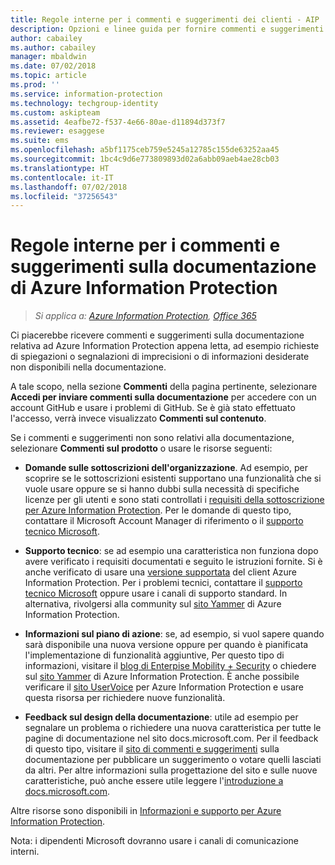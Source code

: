 ```yaml
---
title: Regole interne per i commenti e suggerimenti dei clienti - AIP
description: Opzioni e linee guida per fornire commenti e suggerimenti per la documentazione di Azure Information Protection.
author: cabailey
ms.author: cabailey
manager: mbaldwin
ms.date: 07/02/2018
ms.topic: article
ms.prod: ''
ms.service: information-protection
ms.technology: techgroup-identity
ms.custom: askipteam
ms.assetid: 4eafbe72-f537-4e66-80ae-d11894d373f7
ms.reviewer: esaggese
ms.suite: ems
ms.openlocfilehash: a5bf1175ceb759e5245a12785c155de63252aa45
ms.sourcegitcommit: 1bc4c9d6e773809893d02a6abb09aeb4ae28cb03
ms.translationtype: HT
ms.contentlocale: it-IT
ms.lasthandoff: 07/02/2018
ms.locfileid: "37256543"
---
```

# <a name="house-rules-for-feedback-on-the-azure-information-protection-documentation"></a>Regole interne per i commenti e suggerimenti sulla documentazione di Azure Information Protection

>*Si applica a: [Azure Information Protection](https://azure.microsoft.com/pricing/details/information-protection), [Office 365](http://download.microsoft.com/download/E/C/F/ECF42E71-4EC0-48FF-AA00-577AC14D5B5C/Azure_Information_Protection_licensing_datasheet_EN-US.pdf)*

Ci piacerebbe ricevere commenti e suggerimenti sulla documentazione relativa ad Azure Information Protection appena letta, ad esempio richieste di spiegazioni o segnalazioni di imprecisioni o di informazioni desiderate non disponibili nella documentazione. 

A tale scopo, nella sezione **Commenti** della pagina pertinente, selezionare **Accedi per inviare commenti sulla documentazione** per accedere con un account GitHub e usare i problemi di GitHub. Se è già stato effettuato l'accesso, verrà invece visualizzato **Commenti sul contenuto**. 

Se i commenti e suggerimenti non sono relativi alla documentazione, selezionare **Commenti sul prodotto** o usare le risorse seguenti:
 
- **Domande sulle sottoscrizioni dell'organizzazione**. Ad esempio, per scoprire se le sottoscrizioni esistenti supportano una funzionalità che si vuole usare oppure se si hanno dubbi sulla necessità di specifiche licenze per gli utenti e sono stati controllati i [requisiti della sottoscrizione per Azure Information Protection](./get-started/requirements.md#subscription-for-azure-information-protection). Per le domande di questo tipo, contattare il Microsoft Account Manager di riferimento o il [supporto tecnico Microsoft](./get-started/information-support.md#to-contact-microsoft-support).
    
- **Supporto tecnico**: se ad esempio una caratteristica non funziona dopo avere verificato i requisiti documentati e seguito le istruzioni fornite. Si è anche verificato di usare una [versione supportata](./rms-client/client-version-release-history.md#servicing-information-and-timelines) del client Azure Information Protection. Per i problemi tecnici, contattare il [supporto tecnico Microsoft](./get-started/information-support.md#to-contact-microsoft-support) oppure usare i canali di supporto standard. In alternativa, rivolgersi alla community sul [sito Yammer](https://www.yammer.com/AskIPTeam) di Azure Information Protection.

- **Informazioni sul piano di azione**: se, ad esempio, si vuol sapere quando sarà disponibile una nuova versione oppure per quando è pianificata l'implementazione di funzionalità aggiuntive, Per questo tipo di informazioni, visitare il [blog di Enterpise Mobility + Security](https://cloudblogs.microsoft.com/enterprisemobility/?product=azure-information-protection,azure-rights-management-services) o chiedere sul [sito Yammer](https://www.yammer.com/AskIPTeam) di Azure Information Protection. È anche possibile verificare il [sito UserVoice](https://msip.uservoice.com) per Azure Information Protection e usare questa risorsa per richiedere nuove funzionalità.

- **Feedback sul design della documentazione**: utile ad esempio per segnalare un problema o richiedere una nuova caratteristica per tutte le pagine di documentazione nel sito docs.microsoft.com. Per il feedback di questo tipo, visitare il [sito di commenti e suggerimenti](https://msdocs.uservoice.com/forums/364242-general-site-feedback) sulla documentazione per pubblicare un suggerimento o votare quelli lasciati da altri. Per altre informazioni sulla progettazione del sito e sulle nuove caratteristiche, può anche essere utile leggere l'[introduzione a docs.microsoft.com](/teamblog/introducing-docs-microsoft-com/).

Altre risorse sono disponibili in [Informazioni e supporto per Azure Information Protection](./get-started/information-support.md). 

Nota: i dipendenti Microsoft dovranno usare i canali di comunicazione interni.

